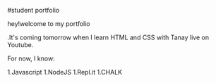 #student portfolio

hey!welcome to my portfolio 

.It's coming tomorrow when I learn HTML and CSS with Tanay live on Youtube.

For now, I know:

1.Javascript
1.NodeJS
1.Repl.it
1.CHALK

